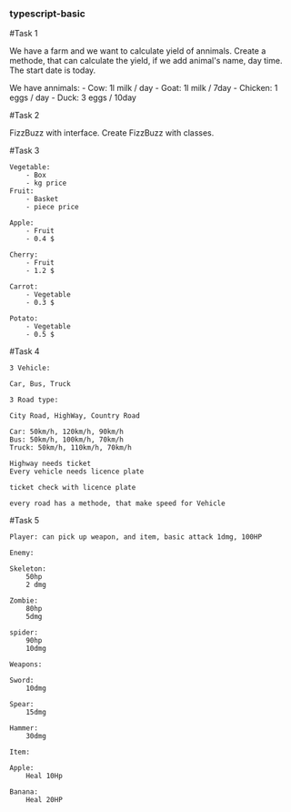 ### typescript-basic

#Task 1

We have a farm and we want to calculate yield of annimals.
Create a methode, that can calculate the yield, if we add animal's name, day time. The start date is today.

We have annimals:
    - Cow: 1l milk / day
    - Goat: 1l milk / 7day
    - Chicken: 1 eggs / day
    - Duck: 3 eggs / 10day


#Task 2

FizzBuzz with interface. Create FizzBuzz with classes.

#Task 3

    Vegetable:
        - Box
        - kg price
    Fruit:
        - Basket
        - piece price
    
    Apple:
        - Fruit
        - 0.4 $
    
    Cherry:
        - Fruit
        - 1.2 $
    
    Carrot:
        - Vegetable
        - 0.3 $
    
    Potato:
        - Vegetable
        - 0.5 $

#Task 4

    3 Vehicle:

    Car, Bus, Truck

    3 Road type:

    City Road, HighWay, Country Road

    Car: 50km/h, 120km/h, 90km/h
    Bus: 50km/h, 100km/h, 70km/h
    Truck: 50km/h, 110km/h, 70km/h

    Highway needs ticket
    Every vehicle needs licence plate

    ticket check with licence plate

    every road has a methode, that make speed for Vehicle

#Task 5 

    Player: can pick up weapon, and item, basic attack 1dmg, 100HP

    Enemy:

    Skeleton:
        50hp
        2 dmg
    
    Zombie:
        80hp
        5dmg
    
    spider:
        90hp
        10dmg

    Weapons:

    Sword:
        10dmg
    
    Spear:
        15dmg
    
    Hammer:
        30dmg
    
    Item:

    Apple:
        Heal 10Hp
    
    Banana:
        Heal 20HP
    
    
        
